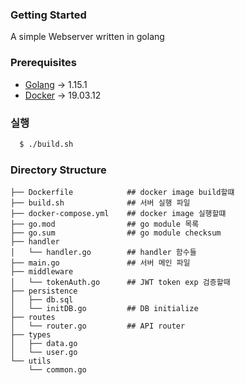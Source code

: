 ### Getting Started
A simple Webserver written in golang

### Prerequisites
* [Golang]() -> 1.15.1
* [Docker]() -> 19.03.12


### 실행
```bash
  $ ./build.sh
```

### Directory Structure
```
├── Dockerfile            ## docker image build할떄
├── build.sh              ## 서버 실행 파일
├── docker-compose.yml    ## docker image 실행할떄
├── go.mod                ## go module 목록
├── go.sum                ## go module checksum
├── handler         
│   └── handler.go        ## handler 함수들
├── main.go               ## 서버 메인 파일
├── middleware
│   └── tokenAuth.go      ## JWT token exp 검증할때
├── persistence
│   ├── db.sql      
│   └── initDB.go         ## DB initialize 
├── routes
│   └── router.go         ## API router
├── types
│   ├── data.go
│   └── user.go
└── utils
    └── common.go


